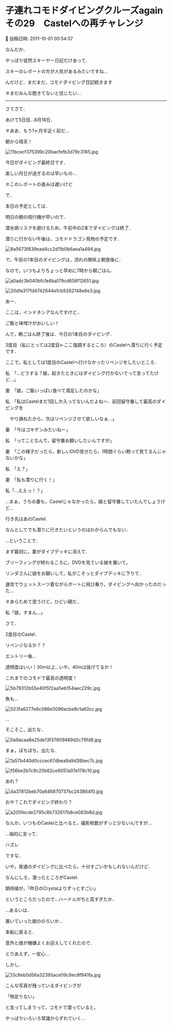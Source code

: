 # 子連れコモドダイビングクルーズagain　その29　Castelへの再チャレンジ

📅 投稿日時: 2011-10-01 00:54:57

なんだか．


やっぱり徒然スキーヤー日記だけあって．


スキーのレポートの方が人気があるみたいですね…





んだけど．まだまだ，コモドダイビング日記続きます


＃まだみんな飽きてないと信じたい…


-------


さてさて．





あけて5日目…8月18日．


＃ああ．もう1ヶ月半近く前だ…


朝から晴天！




![11bcecf375399c20bacfefb3d79c3165.jpg](images/11bcecf375399c20bacfefb3d79c3165.jpg)




今日がダイビング最終日です．


楽しい月日が過ぎるのは早いもの…


＃このレポートの進みは遅いけど





で．


本日の予定としては．


明日の朝の飛行機が早いので．


潜水病リスクを避けるため，午前中の2本でダイビングは終了．


潜りに行かない午後は，コモドドラゴン見物の予定です．




![8a5673f839ead4cc2d11b0b6aea1a494.jpg](images/8a5673f839ead4cc2d11b0b6aea1a494.jpg)







で，午前の1本目のダイビングは，流れの関係上朝食後に．


なので，いつもよりちょっと早めに7時から朝ごはん．




![a0adc3b040bfc1e6ba179cd656f12651.jpg](images/a0adc3b040bfc1e6ba179cd656f12651.jpg)






![20dfa317fd4742644e1cb9282148e6e3.jpg](images/20dfa317fd4742644e1cb9282148e6e3.jpg)




あー．


ここは，インドネシアなんですけど…


ご飯と味噌汁がおいしい！





んで，朝ごはん終了後は．今日の1本目のダイビング．


3度目（私にとっては2度目←ここ強調するところ）のCastelへ潜りに行く予定です．


ここで，私としては1度目のCastelへ行けなかったリベンジをしたいところ．





私　「…どうする？娘，起きたときにはダイビング行かないでって言ってたけど…」





妻　「娘，ご飯いっぱい食べて満足したのかな」





私　「私はCastelまだ1回しか入ってないんだよね～．前回留守番して最高のダイビングを


　やり損ねたから，次はリベンジさせて欲しいなぁ…」





妻　「今はゴキゲンみたいねー」





私　「ってことなんで，留守番お願いしたいんですが」





妻　「この様子だったら，新しいDVD見せたら，1時間ぐらい黙って見てるんじゃないかな」





私　「え？」





妻　「私も潜りに行く！」





私「…ええっ！？」





…まぁ，うちの妻も，Castelじゃなかったら，娘と留守番していたんでしょうけど…


行き先はあのCastel.


なんとしてでも潜りに行きたいというのはわからんでもない．





…ということで．


まず最初に，妻がダイブデッキに消えて．


ブリーフィングが終わるころに，DVDを見ている娘を置いて，


リンダさんに娘をお願いして，私がこそっとダイブデッキに下りて．


速攻でウェットスーツ着ながらボートに飛び乗り，ダイビングへ向かったのだった…


＃あらためて思うけど，ひどい親だ…





私「娘，すまん…」





さて．


2度目のCastel．


リベンジなるか？？





エントリー後…


透明度はいい！30m以上…いや，40mは抜けてるか！


これまでのコモドで最高の透明度！




![5b79312b55e40f5f2aa5eb154aec229c.jpg](images/5b79312b55e40f5f2aa5eb154aec229c.jpg)




魚も…




![023fa6277e6c086e0096ecbe8c1a60cc.jpg](images/023fa6277e6c086e0096ecbe8c1a60cc.jpg)




…


そこそこ，出たな．




![0a9acaa8e25de13f37609489d2c79fd8.jpg](images/0a9acaa8e25de13f37609489d2c79fd8.jpg)







まぁ，ぼちぼち，出たな．




![1a57b440d0cccec67dbea9a9d38bec7c.jpg](images/1a57b440d0cccec67dbea9a9d38bec7c.jpg)









![f56be2b7c9c20b62ce6051a07e178c10.jpg](images/f56be2b7c9c20b62ce6051a07e178c10.jpg)




あれ？




![4a37812beb70a646870737bc243864f0.jpg](images/4a37812beb70a646870737bc243864f0.jpg)







おや？これでダイビング終わり？




![a205fecde2795c8b732617b8ce083b8d.jpg](images/a205fecde2795c8b732617b8ce083b8d.jpg)




なんか，いつものCastelと比べると，撮影枚数がずっと少ないんですが…





…端的に言って．


ハズレ


ですな．





いや，普通のダイビングに比べたら，十分すごいかもしれないんだけど．


なんにしろ，潜ったところがCastel.


期待値が，「昨日のCrystalよりずっとすごい」


というところだったので…ハードルがちと高すぎたか．


…あるいは．


置いていった娘ののろいか…





本船に戻ると．


意外と娘が機嫌よくお迎えしてくれたので．


とりあえず，一安心…





しかし．




![13c8eb0d56a32395ace09c8ec8f941fa.jpg](images/13c8eb0d56a32395ace09c8ec8f941fa.jpg)




こんな写真が残っているダイビングが


「物足りない」


と言ってしまうって，コモドで潜っていると，


やっぱりいろいろ常識からずれていく…
